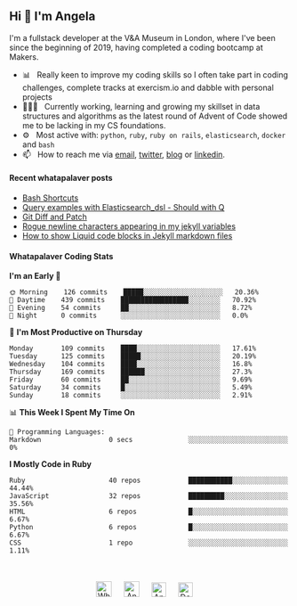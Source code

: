 ## Hi 👋 I'm Angela

I'm a fullstack developer at the V&A Museum in London, where I've been since the beginning of 2019, having completed a coding bootcamp at Makers.

- 📊&nbsp;&nbsp; Really keen to improve my coding skills so I often take part in coding challenges, complete tracks at exercism.io and dabble with personal projects
- 👨🏽‍💻&nbsp;&nbsp; Currently working, learning and growing my skillset in data structures and algorithms as the latest round of Advent of Code showed me to be lacking in my CS foundations.
- ⚙️&nbsp;&nbsp; Most active with: `python`, `ruby`, `ruby on rails`, `elasticsearch`, `docker` and `bash`
- 📫&nbsp;&nbsp; How to reach me via [email], [twitter], [blog] or [linkedin].

#### Recent whatapalaver posts
<!-- BLOG-POST-LIST:START -->
- [Bash Shortcuts](https://whatapalaver.co.uk/bash-shortcuts)
- [Query examples with Elasticsearch_dsl - Should with Q](https://whatapalaver.co.uk/elasticsearch_dsl-OR-query)
- [Git Diff and Patch](https://whatapalaver.co.uk/git-patching-with-diff)
- [Rogue newline characters appearing in my jekyll variables](https://whatapalaver.co.uk/rogue-newline-jekyll-variables)
- [How to show Liquid code blocks in Jekyll markdown files](https://whatapalaver.co.uk/liquid-codeblocks-jekyll-markdown)
<!-- BLOG-POST-LIST:END -->

#### Whatapalaver Coding Stats
<!--START_SECTION:waka-->
**I'm an Early 🐤** 

```text
🌞 Morning    126 commits    █████░░░░░░░░░░░░░░░░░░░░   20.36% 
🌆 Daytime    439 commits    █████████████████░░░░░░░░   70.92% 
🌃 Evening    54 commits     ██░░░░░░░░░░░░░░░░░░░░░░░   8.72% 
🌙 Night      0 commits      ░░░░░░░░░░░░░░░░░░░░░░░░░   0.0%

```
📅 **I'm Most Productive on Thursday** 

```text
Monday       109 commits    ████░░░░░░░░░░░░░░░░░░░░░   17.61% 
Tuesday      125 commits    █████░░░░░░░░░░░░░░░░░░░░   20.19% 
Wednesday    104 commits    ████░░░░░░░░░░░░░░░░░░░░░   16.8% 
Thursday     169 commits    ██████░░░░░░░░░░░░░░░░░░░   27.3% 
Friday       60 commits     ██░░░░░░░░░░░░░░░░░░░░░░░   9.69% 
Saturday     34 commits     █░░░░░░░░░░░░░░░░░░░░░░░░   5.49% 
Sunday       18 commits     ░░░░░░░░░░░░░░░░░░░░░░░░░   2.91%

```


📊 **This Week I Spent My Time On** 

```text
💬 Programming Languages: 
Markdown                 0 secs              ░░░░░░░░░░░░░░░░░░░░░░░░░   0%

```

**I Mostly Code in Ruby** 

```text
Ruby                     40 repos            ███████████░░░░░░░░░░░░░░   44.44% 
JavaScript               32 repos            █████████░░░░░░░░░░░░░░░░   35.56% 
HTML                     6 repos             █░░░░░░░░░░░░░░░░░░░░░░░░   6.67% 
Python                   6 repos             █░░░░░░░░░░░░░░░░░░░░░░░░   6.67% 
CSS                      1 repo              ░░░░░░░░░░░░░░░░░░░░░░░░░   1.11%

```



<!--END_SECTION:waka-->


<p align="center">
<br><br>
<a href= "https://instagram.com/whatapalaver_codes">
<img src="https://cdn.jsdelivr.net/npm/simple-icons@v3/icons/instagram.svg" alt="Whatapalaver's coding instagram" width="28px"/></a>
&emsp;
<a href="https://whatapalaver.co.uk">
<img src="https://img.icons8.com/material/256/000000/globe--v1.png" alt="Angela Wolff personal coding website" width="28px"/></a>
&emsp;
<a href="https://linkedin.com/in/angelwolff">
<img src="https://cdn.jsdelivr.net/npm/simple-icons@v3/icons/linkedin.svg" alt="Angela Wolff's linkedin profile" width="26px"/></a>
&emsp;
<a href="https://twitter.com/DoctorMoxie">
<img src="https://img.icons8.com/ios-filled/256/000000/twitter.svg" alt="Doctor Moxie twitter profile" width="26px"/></a>
&emsp;

[email]: mailto:warriorwomenblog@gmail.com
[twitter]: https://twitter.com/DoctorMoxie
[blog]: https://whatapalaver.co.uk
[linkedin]: https://www.linkedin.com/in/angelwolff